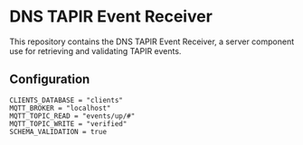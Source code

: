# DNS TAPIR Event Receiver

This repository contains the DNS TAPIR Event Receiver, a server component use for retrieving and validating TAPIR events.


## Configuration

    CLIENTS_DATABASE = "clients"
    MQTT_BROKER = "localhost"
    MQTT_TOPIC_READ = "events/up/#"
    MQTT_TOPIC_WRITE = "verified"
    SCHEMA_VALIDATION = true
